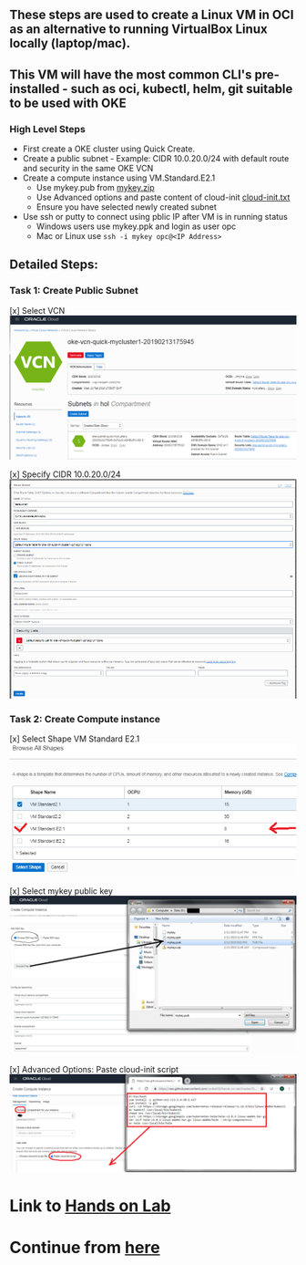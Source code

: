 ## These steps are used to create a Linux VM in OCI as an alternative to running VirtualBox Linux locally (laptop/mac).
## This VM will have the most common CLI's pre-installed - such as oci, kubectl, helm, git suitable to be used with OKE

### High Level Steps
* First create a OKE cluster using Quick Create.
* Create a public subnet - Example: CIDR 10.0.20.0/24 with default route and security in the same OKE VCN
* Create a compute instance using VM.Standard.E2.1
  * Use mykey.pub from [mykey.zip](https://github.com/venkat50/hands-on-lab/raw/master/OCI/mykeys.zip)
  * Use Advanced options and paste content of cloud-init [cloud-init.txt](https://github.com/venkat50/hands-on-lab/raw/master/OCI/cloud-init.txt)
  * Ensure you have selected newly created subnet
* Use ssh or putty to connect using pblic IP after VM is in running status
  * Windows users use mykey.ppk and login as user opc
  * Mac or Linux use `ssh -i mykey opc@<IP Address>`
  
## Detailed Steps:

### Task 1: Create Public Subnet

[x] Select VCN        
    ![subnet1](../images/Subnet1.png)
    
[x] Specify CIDR 10.0.20.0/24
    ![subnet2](../images/Subnet2.png)   
   
### Task 2: Create Compute instance

[x] Select Shape VM Standard E2.1
    ![shape](../images/Instance3.png)

[x] Select mykey public key
    ![pubkey](../images/Instance4.png)

[x] Advanced Options: Paste cloud-init script 
    ![cloud_init](../images/Instance5.png)


# Link to [Hands on Lab](https://github.com/nagypeter/weblogic-operator-tutorial/blob/master/tutorials/domain-home-in-image.md)

# Continue from [here](https://github.com/nagypeter/weblogic-operator-tutorial/blob/master/tutorials/setup.oke.md#prepare-oci-cli-to-download-kubernetes-configuration-file)


